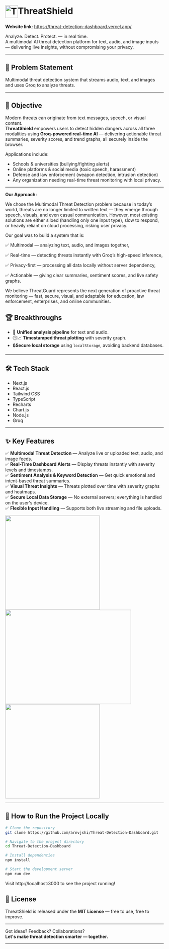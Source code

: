 # <img src="https://github.com/arnvjshi/Threat-Detection-Dashboard/blob/main/public/favicon.png?raw=true" alt="ThreatShield Logo" width="40" style="vertical-align: middle;" />ThreatShield
**Website link**: https://threat-detection-dashboard.vercel.app/

Analyze. Detect. Protect. — in real time.  
A multimodal AI threat detection platform for text, audio, and image inputs — delivering live insights, without compromising your privacy.

---

## 📌 Problem Statement

  
Multimodal threat detection system that streams audio, text, and images and uses Groq to analyze threats.

---

## 🎯 Objective

Modern threats can originate from text messages, speech, or visual content.  
**ThreatShield** empowers users to detect hidden dangers across all three modalities using **Groq-powered real-time AI** — delivering actionable threat summaries, severity scores, and trend graphs, all securely inside the browser.

Applications include:
- Schools & universities (bullying/fighting alerts)
- Online platforms & social media (toxic speech, harassment)
- Defense and law enforcement (weapon detection, intrusion detection)
- Any organization needing real-time threat monitoring with local privacy.

---



**Our Approach:**


We chose the Multimodal Threat Detection problem because in today’s world, threats are no longer limited to written text — they emerge through speech, visuals, and even casual communication.
However, most existing solutions are either siloed (handling only one input type), slow to respond, or heavily reliant on cloud processing, risking user privacy.

Our goal was to build a system that is:

✅ Multimodal — analyzing text, audio, and images together,

✅ Real-time — detecting threats instantly with Groq’s high-speed inference,

✅ Privacy-first — processing all data locally without server dependency,

✅ Actionable — giving clear summaries, sentiment scores, and live safety graphs.

We believe ThreatGuard represents the next generation of proactive threat monitoring — fast, secure, visual, and adaptable for education, law enforcement, enterprises, and online communities.


## 🏆 Breakthroughs

- 🔄 **Unified analysis pipeline** for text and audio.
- 🕒📈 **Timestamped threat plotting** with severity graph.
- 🔒**Secure local storage** using `localStorage`, avoiding backend databases.

---

## 🛠️ Tech Stack

- Next.js
- React.js
- Tailwind CSS
- TypeScript
- Recharts
- Chart.js
- Node.js
- Groq



---

## ✨ Key Features

✅ **Multimodal Threat Detection** — Analyze live or uploaded text, audio, and image feeds.  
✅ **Real-Time Dashboard Alerts** — Display threats instantly with severity levels and timestamps.  
✅ **Sentiment Analysis & Keyword Detection** — Get quick emotional and intent-based threat summaries.  
✅ **Visual Threat Insights** — Threats plotted over time with severity graphs and heatmaps.  
✅ **Secure Local Data Storage** — No external servers; everything is handled on the user's device.  
✅ **Flexible Input Handling** — Supports both live streaming and file uploads.

<img src="https://github.com/user-attachments/assets/0da3486f-45b8-49a7-b87b-91186813415c" width="300" />
<img src="https://github.com/user-attachments/assets/bfd44c3b-1784-4125-835b-6347acd5e3dd" width="400" height="300" />
<img src="https://github.com/user-attachments/assets/e70b599d-0949-40d1-8203-9d5e42093e48" width="300" />




---



## 🧪 How to Run the Project Locally

```bash
# Clone the repository
git clone https://github.com/arnvjshi/Threat-Detection-Dashboard.git

# Navigate to the project directory
cd Threat-Detection-Dashboard

# Install dependencies
npm install

# Start the development server
npm run dev
```
Visit http://localhost:3000 to see the project running!


## 📜 License

ThreatShield is released under the **MIT License** — free to use, free to improve.

---

Got ideas? Feedback? Collaborations?  
**Let's make threat detection smarter — together.**

---

